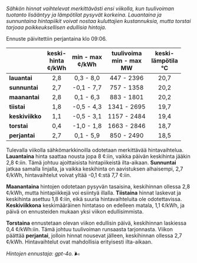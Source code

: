 *Sähkön hinnat vaihtelevat merkittävästi ensi viikolla, kun tuulivoiman tuotanto lisääntyy ja lämpötilat pysyvät korkeina. Lauantaina ja sunnuntaina hintapiikit voivat nostaa kuluttajien kustannuksia, mutta torstai tarjoaa poikkeuksellisen edullisia hintoja.*

Ennuste päivitettiin perjantaina klo 09:06.

|            | keski-<br>hinta<br>¢/kWh | min - max<br>¢/kWh | tuulivoima<br>min - max<br>MW | keski-<br>lämpötila<br>°C |
|:-------------|:----------------:|:----------------:|:-------------:|:-------------:|
| **lauantai**  |        2,8        |       0,3 - 8,0       |     447 - 2396     |     20,7     |
| **sunnuntai** |        2,7        |     -0,1 - 7,7     |     757 - 1358     |     20,2     |
| **maanantai** |        2,8        |       0,1 - 6,3       |     883 - 1801     |     20,2     |
| **tiistai**   |        1,8        |     -0,5 - 4,3     |   1341 - 2695   |     19,7     |
| **keskiviikko** |      1,1        |     -0,5 - 3,1     |   1157 - 2484   |     19,4     |
| **torstai**   |        0,4        |     -1,0 - 1,8     |   1663 - 2846   |     18,7     |
| **perjantai** |        2,7        |       0,1 - 5,9       |     850 - 2490     |     18,5     |

Tulevalla viikolla sähkömarkkinoilla odotetaan merkittävää hintavaihtelua. **Lauantaina** hinta saattaa nousta jopa 8 ¢:iin, vaikka päivän keskihinta jääkin 2,8 ¢:iin. Tämä johtuu ajoittaisista hintapiikeistä ilta-aikaan. **Sunnuntai** jatkaa samalla linjalla, ja vaikka keskihinta on aavistuksen alhaisempi, 2,7 ¢/kWh, hintavaihtelut voivat yltää -0,1 ¢:stä 7,7 ¢:iin.

**Maanantaina** hintojen odotetaan pysyvän tasaisina, keskihinnan ollessa 2,8 ¢/kWh, mutta hintapiikkejä voi esiintyä illalla. **Tiistaina** hinnat laskevat ja keskihinta asettuu 1,8 ¢:iin, eikä suuria hintavaihteluita ole odotettavissa. **Keskiviikkona** keskimääräinen hintataso on edelleen matala, 1,1 ¢/kWh, ja päivä on ennusteiden mukaan yksi viikon edullisimmista.

**Torstaina** ennustetaan olevan viikon edullisin päivä, keskihinnan laskiessa 0,4 ¢/kWh:iin. Tämä johtuu tuulivoiman runsaasta tarjonnasta. Viikon päättää **perjantai**, jolloin hinnat nousevat jälleen, keskihinnan ollessa 2,7 ¢/kWh. Hintavaihtelut ovat mahdollisia erityisesti ilta-aikaan.

*Hintojen ennustaja: gpt-4o.* 🌬️
